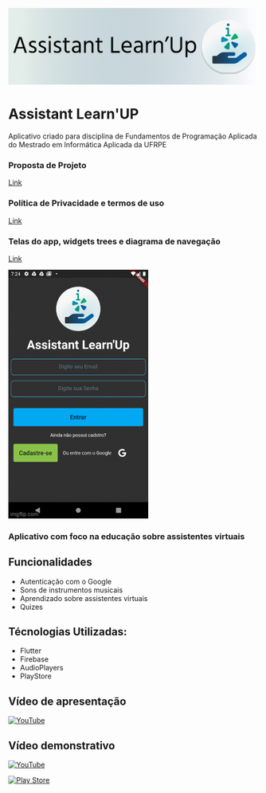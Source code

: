 ![App Banner](https://raw.githubusercontent.com/Aan3dree/AssistantLearnUP/main/src/assets/images/cover.png)

# Assistant Learn'UP

Aplicativo criado para disciplina de Fundamentos de Programação Aplicada do Mestrado em Informática Aplicada da UFRPE

### Proposta de Projeto
[Link](https://github.com/Aan3dree/AssistantLearnUP/blob/main/src/README.md)


### Política de Privacidade e termos de uso
[Link](https://aan3dree.github.io/AssistantLearnUP/privacy.html)

### Telas do app, widgets trees e diagrama de navegação
[Link](https://aan3dree.github.io/AssistantLearnUP/)


![App gif](https://raw.githubusercontent.com/Aan3dree/AssistantLearnUP/main/src/assets/gifs/gif.gif)

### Aplicativo com foco na educação sobre assistentes virtuais

## Funcionalidades

- Autenticação com o Google
- Sons de instrumentos musicais
- Aprendizado sobre assistentes virtuais
- Quizes

## Técnologias Utilizadas:

- Flutter
- Firebase
- AudioPlayers
- PlayStore

## Vídeo de apresentação
[![YouTube](https://cdn.iconscout.com/icon/free/png-256/youtube-104-432560.png)](https://www.youtube.com/watch?v=sC2zNvGjmy4)

## Vídeo demonstrativo
[![YouTube](https://cdn.iconscout.com/icon/free/png-256/youtube-104-432560.png)](https://www.youtube.com/watch?v=a5U-9buM2eg)

[![Play Store](https://play.google.com/intl/pt-BR/badges/static/images/badges/pt-br_badge_web_generic.png)](https://play.google.com/store/apps/details?id=com.andrev.assistant_learn_up)
